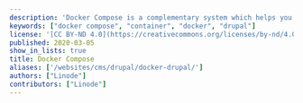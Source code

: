 ```yaml
---
description: 'Docker Compose is a complementary system which helps you link together individual Docker containers so they can work together. Docker Compose facilitates the networking between them.'
keywords: ["docker compose", "container", "docker", "drupal"]
license: '[CC BY-ND 4.0](https://creativecommons.org/licenses/by-nd/4.0)'
published: 2020-03-05
show_in_lists: true
title: Docker Compose
aliases: ['/websites/cms/drupal/docker-drupal/']
authors: ["Linode"]
contributors: ["Linode"]
---
```

